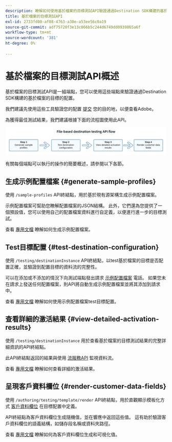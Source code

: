 ```yaml
---
description: 瞭解如何使用基於檔案的目標測試API驗證通過Destination SDK構建的基於檔案的目標的配置。
title: 基於檔案的目標測試API
exl-id: 2733fd00-af08-4763-a30e-a53ee56c0a19
source-git-commit: adf75720f3e13c066b5c244d6749dd0939865a6f
workflow-type: tm+mt
source-wordcount: '381'
ht-degree: 0%

---
```



# 基於檔案的目標測試API概述

基於檔案的目標測試API是一組端點，您可以使用這些端點來驗證通過Destination SDK構建的基於檔案的目標的配置。

我們建議先使用這些工具驗證您的配置 [提交](../../guides/submit-destination.md) 您的目的地，以便查看Adobe。

為獲得最佳測試結果，我們建議根據下面的流程圖使用此API。

![顯示建議的目標測試流的圖表](../../assets/testing-api/batch-destinations/file-based-testing-flow.png)

有關每個端點可以執行的操作的簡要概述，請參閱以下各節。

## 生成示例配置檔案 {#generate-sample-profiles}

使用 `/sample-profiles` API終結點，用於基於現有源架構生成示例配置檔案。

示例配置檔案可幫助您瞭解配置檔案的JSON結構。 此外，它們還為您提供了一個預設值，您可以使用自己的配置檔案資料進行自定義，以便進行進一步的目標測試。

查看 [專用文檔](file-based-sample-profile-generation-api.md) 瞭解如何生成示例配置檔案。

## Test目標配置 {#test-destination-configuration}

使用 `/testing/destinationInstance` API終結點，以test基於檔案的目標是否配置正確，並驗證到配置目標的資料流的完整性。

可以在添加或不添加的情況下向測試端點發出請求 [示例配置檔案](file-based-sample-profile-generation-api.md) 電話。 如果您未在請求上發送任何配置檔案，則API將自動生成示例配置檔案並將其添加到請求中。

查看 [專用文檔](file-based-destination-testing-api.md) 瞭解如何使用示例配置檔案test目標配置。

## 查看詳細的激活結果 {#view-detailed-activation-results}

使用 `/testing/destinationInstance` 用於查看基於檔案的目標測試結果的完整詳細資訊的API終結點。

此API終結點返回的結果與使用 [流服務API](../../../api/update-destination-dataflows.md) 監視資料流。

查看 [專用文檔](file-based-destination-results-api.md) 瞭解如何查看詳細的激活結果。

## 呈現客戶資料欄位 {#render-customer-data-fields}

使用 `/authoring/testing/template/render` API終結點，用於直觀顯示模板化方式 [客戶資料欄位](../../functionality/destination-configuration/customer-data-fields.md) 在目標配置中定義。

API終結點為客戶資料欄位生成隨機值，並在響應中返回這些值。 這有助於驗證客戶資料欄位的語義結構，如儲存段名稱或資料夾路徑。

查看 [專用文檔](file-based-render-template-api.md) 瞭解如何為客戶資料欄位生成和可視化值。
